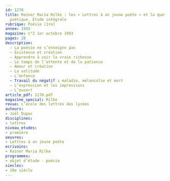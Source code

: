 ```yaml
---
id: 1278
title: Rainer Maria Rilke : les « Lettres à un jeune poète » et la question de l’existence
  poétique. Étude intégrale
rubrique: Poésie [1re]
annee: 1993
magazine: n°2 1er octobre 1993
pages: 28
description: 
  – La poésie ne s’enseigne pas
  – Existence et création
  – Apprendre à voir la vraie richesse
  – Le temps de l’attente et de la patience
  – Amour et création
  – La solitude
  – L’enfance
  – Travail du négatif : maladie, mélancolie et mort
  – L’expression et les impressions
  – L’ouvert
article_pdf: 1278.pdf
magazine_special: Rilke 
revue: L’école des lettres des lycées
auteurs:
- Joël Dupas
disciplines:
- lettres
niveau_etudes:
- première
oeuvres:
- Lettres à un jeune poète
ecrivains:
- Rainer Maria Rilke
programmes:
- objet d’étude - poésie
siecles:
- 20e siècle
---
```

